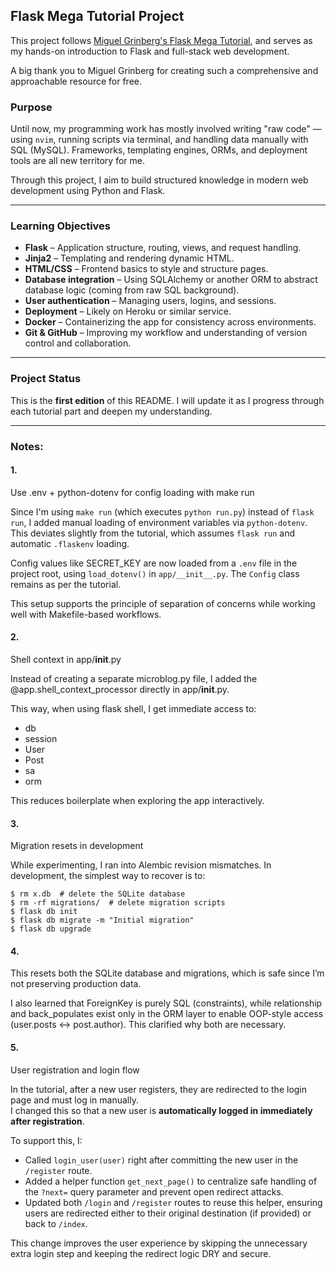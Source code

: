 ## Flask Mega Tutorial Project

This project follows [Miguel Grinberg's Flask Mega Tutorial](https://blog.miguelgrinberg.com/post/the-flask-mega-tutorial-part-i-hello-world), and serves as my hands-on introduction to Flask and full-stack web development.

A big thank you to Miguel Grinberg for creating such a comprehensive and approachable resource for free.

### Purpose

Until now, my programming work has mostly involved writing "raw code" — using `nvim`, running scripts via terminal, and handling data manually with SQL (MySQL). Frameworks, templating engines, ORMs, and deployment tools are all new territory for me.

Through this project, I aim to build structured knowledge in modern web development using Python and Flask.

---

### Learning Objectives

* **Flask** – Application structure, routing, views, and request handling.
* **Jinja2** – Templating and rendering dynamic HTML.
* **HTML/CSS** – Frontend basics to style and structure pages.
* **Database integration** – Using SQLAlchemy or another ORM to abstract database logic (coming from raw SQL background).
* **User authentication** – Managing users, logins, and sessions.
* **Deployment** – Likely on Heroku or similar service.
* **Docker** – Containerizing the app for consistency across environments.
* **Git & GitHub** – Improving my workflow and understanding of version control and collaboration.

---

### Project Status

This is the **first edition** of this README. I will update it as I progress through each tutorial part and deepen my understanding.

---

### Notes:

#### 1.
Use .env + python-dotenv for config loading with make run

Since I'm using `make run` (which executes `python run.py`) instead of `flask run`, I added manual loading of environment variables via `python-dotenv`. This deviates slightly from the tutorial, which assumes `flask run` and automatic `.flaskenv` loading.

Config values like SECRET_KEY are now loaded from a `.env` file in the project root, using `load_dotenv()` in `app/__init__.py`. The `Config` class remains as per the tutorial.

This setup supports the principle of separation of concerns while working well with Makefile-based workflows.

#### 2.

Shell context in app/__init__.py

Instead of creating a separate microblog.py file, I added the @app.shell_context_processor directly in app/__init__.py.

This way, when using flask shell, I get immediate access to:
- db 
- session 
- User 
- Post
- sa
- orm

This reduces boilerplate when exploring the app interactively.

#### 3.
Migration resets in development

While experimenting, I ran into Alembic revision mismatches. In development, the simplest way to recover is to:
```
$ rm x.db  # delete the SQLite database
$ rm -rf migrations/  # delete migration scripts
$ flask db init
$ flask db migrate -m "Initial migration"
$ flask db upgrade
```

#### 4.
This resets both the SQLite database and migrations, which is safe since I’m not preserving production data.

I also learned that ForeignKey is purely SQL (constraints), while relationship and back_populates exist only in the ORM layer to enable OOP-style access (user.posts ↔ post.author). This clarified why both are necessary.

#### 5.
User registration and login flow

In the tutorial, after a new user registers, they are redirected to the login page and must log in manually.  
I changed this so that a new user is **automatically logged in immediately after registration**.  

To support this, I:
- Called `login_user(user)` right after committing the new user in the `/register` route.
- Added a helper function `get_next_page()` to centralize safe handling of the `?next=` query parameter and prevent open redirect attacks.
- Updated both `/login` and `/register` routes to reuse this helper, ensuring users are redirected either to their original destination (if provided) or back to `/index`.

This change improves the user experience by skipping the unnecessary extra login step and keeping the redirect logic DRY and secure.

